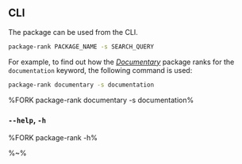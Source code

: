 ## CLI

The package can be used from the CLI.

```sh
package-rank PACKAGE_NAME -s SEARCH_QUERY
```

For example, to find out how the [_Documentary_](https://github.com/artdecocode/documentary) package ranks for the `documentation` keyword, the following command is used:

```sh
package-rank documentary -s documentation
```

%FORK package-rank documentary -s documentation%

### `--help`, `-h`

%FORK package-rank -h%

%~%